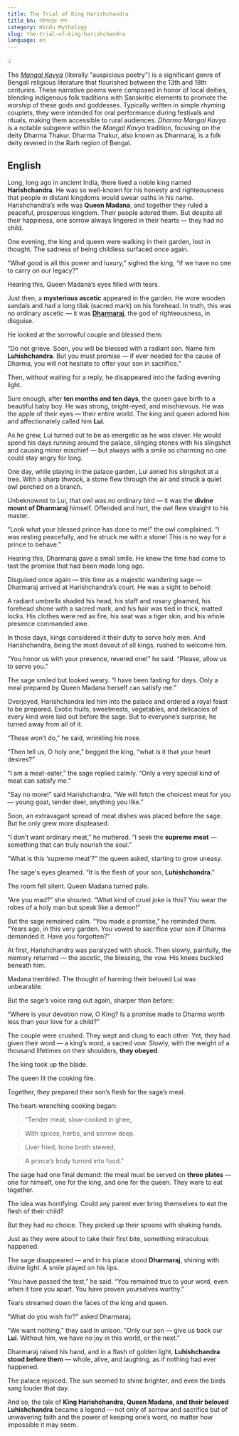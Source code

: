 ```yaml
---
title: The Trial of King Harishchandra
title_bn: হরিশচন্দ্রের পালা
category: Hindu Mythology
slug: the-trial-of-king-harishchandra
language: en
---
```


<aside>

💡

The [_Mangal Kavya_](https://en.wikipedia.org/wiki/Mangal-K%C4%81vya) (literally "auspicious poetry") is a significant genre of Bengali religious literature that flourished between the 13th and 18th centuries. These narrative poems were composed in honor of local deities, blending indigenous folk traditions with Sanskritic elements to promote the worship of these gods and goddesses. Typically written in simple rhyming couplets, they were intended for oral performance during festivals and rituals, making them accessible to rural audiences. _Dharma Mangal Kavya_ is a notable subgenre within the _Mangal Kavya_ tradition, focusing on the deity Dharma Thakur. Dharma Thakur, also known as Dharmaraj, is a folk deity revered in the Rarh region of Bengal.

</aside>

## English

Long, long ago in ancient India, there lived a noble king named **Harishchandra**. He was so well-known for his honesty and righteousness that people in distant kingdoms would swear oaths in his name. Harishchandra’s wife was **Queen Madana**, and together they ruled a peaceful, prosperous kingdom. Their people adored them. But despite all their happiness, one sorrow always lingered in their hearts — they had no child.

One evening, the king and queen were walking in their garden, lost in thought. The sadness of being childless surfaced once again.

“What good is all this power and luxury,” sighed the king, “if we have no one to carry on our legacy?”

Hearing this, Queen Madana’s eyes filled with tears.

Just then, a **mysterious ascetic** appeared in the garden. He wore wooden sandals and had a long tilak (sacred mark) on his forehead. In truth, this was no ordinary ascetic — it was [**Dharmaraj**](https://en.wikipedia.org/wiki/Dharmathakur), the god of righteousness, in disguise.

He looked at the sorrowful couple and blessed them:

“Do not grieve. Soon, you will be blessed with a radiant son. Name him **Luhishchandra**. But you must promise — if ever needed for the cause of Dharma, you will not hesitate to offer your son in sacrifice.”

Then, without waiting for a reply, he disappeared into the fading evening light.

Sure enough, after **ten months and ten days**, the queen gave birth to a beautiful baby boy. He was strong, bright-eyed, and mischievous. He was the apple of their eyes — their entire world. The king and queen adored him and affectionately called him **Lui**.

As he grew, Lui turned out to be as energetic as he was clever. He would spend his days running around the palace, slinging stones with his slingshot and causing minor mischief — but always with a smile so charming no one could stay angry for long.

One day, while playing in the palace garden, Lui aimed his slingshot at a tree. With a sharp _thwack_, a stone flew through the air and struck a quiet owl perched on a branch.

Unbeknownst to Lui, that owl was no ordinary bird — it was the **divine mount of Dharmaraj** himself. Offended and hurt, the owl flew straight to his master.

“Look what your blessed prince has done to me!” the owl complained. “I was resting peacefully, and he struck me with a stone! This is no way for a prince to behave.”

Hearing this, Dharmaraj gave a small smile. He knew the time had come to test the promise that had been made long ago.

Disguised once again — this time as a majestic wandering sage — Dharmaraj arrived at Harishchandra’s court. He was a sight to behold:

A radiant umbrella shaded his head, his staff and rosary gleamed, his forehead shone with a sacred mark, and his hair was tied in thick, matted locks. His clothes were red as fire, his seat was a tiger skin, and his whole presence commanded awe.

In those days, kings considered it their duty to serve holy men. And Harishchandra, being the most devout of all kings, rushed to welcome him.

“You honor us with your presence, revered one!” he said. “Please, allow us to serve you.”

The sage smiled but looked weary. “I have been fasting for days. Only a meal prepared by Queen Madana herself can satisfy me.”

Overjoyed, Harishchandra led him into the palace and ordered a royal feast to be prepared. Exotic fruits, sweetmeats, vegetables, and delicacies of every kind were laid out before the sage. But to everyone’s surprise, he turned away from all of it.

“These won’t do,” he said, wrinkling his nose.

“Then tell us, O holy one,” begged the king, “what is it that your heart desires?”

“I am a meat-eater,” the sage replied calmly. “Only a very special kind of meat can satisfy me.”

“Say no more!” said Harishchandra. “We will fetch the choicest meat for you — young goat, tender deer, anything you like.”

Soon, an extravagant spread of meat dishes was placed before the sage. But he only grew more displeased.

“I don’t want ordinary meat,” he muttered. “I seek the **supreme meat** — something that can truly nourish the soul.”

“What is this ‘supreme meat’?” the queen asked, starting to grow uneasy.

The sage's eyes gleamed. “It is the flesh of your son, **Luhishchandra**.”

The room fell silent. Queen Madana turned pale.

“Are you mad?” she shouted. “What kind of cruel joke is this? You wear the robes of a holy man but speak like a demon!”

But the sage remained calm. “You made a promise,” he reminded them. “Years ago, in this very garden. You vowed to sacrifice your son if Dharma demanded it. Have you forgotten?”

At first, Harishchandra was paralyzed with shock. Then slowly, painfully, the memory returned — the ascetic, the blessing, the vow. His knees buckled beneath him.

Madana trembled. The thought of harming their beloved Lui was unbearable.

But the sage’s voice rang out again, sharper than before:

“Where is your devotion now, O King? Is a promise made to Dharma worth less than your love for a child?”

The couple were crushed. They wept and clung to each other. Yet, they had given their word — a king’s word, a sacred vow. Slowly, with the weight of a thousand lifetimes on their shoulders, **they obeyed**.

The king took up the blade.

The queen lit the cooking fire.

Together, they prepared their son’s flesh for the sage’s meal.

The heart-wrenching cooking began:

> “Tender meat, slow-cooked in ghee,

>

>

> With spices, herbs, and sorrow deep.

>

> Liver fried, bone broth stewed,

>

> A prince’s body turned into food.”

>

The sage had one final demand: the meal must be served on **three plates** — one for himself, one for the king, and one for the queen. They were to eat together.

The idea was horrifying. Could any parent ever bring themselves to eat the flesh of their child?

But they had no choice. They picked up their spoons with shaking hands.

Just as they were about to take their first bite, something miraculous happened.

The sage disappeared — and in his place stood **Dharmaraj**, shining with divine light. A smile played on his lips.

“You have passed the test,” he said. “You remained true to your word, even when it tore you apart. You have proven yourselves worthy.”

Tears streamed down the faces of the king and queen.

“What do you wish for?” asked Dharmaraj.

“We want nothing,” they said in unison. “Only our son — give us back our **Lui**. Without him, we have no joy in this world, or the next.”

Dharmaraj raised his hand, and in a flash of golden light, **Luhishchandra stood before them** — whole, alive, and laughing, as if nothing had ever happened.

The palace rejoiced. The sun seemed to shine brighter, and even the birds sang louder that day.

And so, the tale of **King Harishchandra, Queen Madana, and their beloved Luhishchandra** became a legend — not only of sorrow and sacrifice but of unwavering faith and the power of keeping one’s word, no matter how impossible it may seem.
